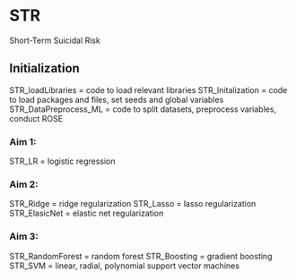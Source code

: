# STR
Short-Term Suicidal Risk

## Initialization
STR_loadLibraries = code to load relevant libraries
STR_Initalization = code to load packages and files, set seeds and global variables
STR_DataPreprocess_ML = code to split datasets, preprocess variables, conduct ROSE

### Aim 1:
STR_LR = logistic regression

### Aim 2:
STR_Ridge = ridge regularization
STR_Lasso = lasso regularization
STR_ElasicNet = elastic net regularization

### Aim 3:
STR_RandomForest = random forest
STR_Boosting = gradient boosting
STR_SVM = linear, radial, polynomial support vector machines
